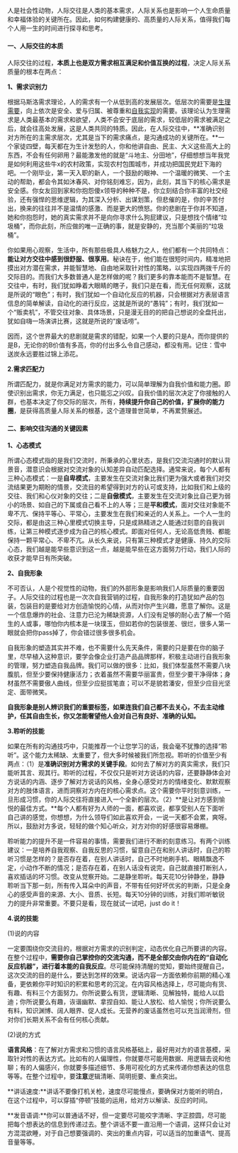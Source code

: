 人是社会性动物，人际交往是人类的基本需求，人际关系也是影响一个人生命质量和幸福体验的关键所在。因此，如何构建健康的、高质量的人际关系，值得我们每个人用一生的时间进行探寻和思考。

#### 一、人际交往的本质

人际交往的过程，**本质上也是双方需求相互满足和价值互换的过程**，决定人际关系质量的根本在两点：

**1、需求识别力**

根据马斯洛需求理论，人的需求有一个从低到高的发展层次。低层次的需要是[生理需要](https://link.zhihu.com/?target=http%3A//wiki.mbalib.com/wiki/生理需要)，向上依次是安全、爱与归属、被尊重和[自我实现](https://link.zhihu.com/?target=http%3A//wiki.mbalib.com/wiki/自我实现)的需要。该理论认为生理需求是人类最基本的需求和欲望，人类不会安于底层的需求，较低层的需求被满足之后，就会往高处发展，这是人类共同的特质。因此，在人际交往中，**准确识别对方所在的主需求层次，尤其是当下的需求痛点，是沟通成功的关键所在。**一个家徒四壁，每天都在为生计发愁的人，你和他讲自由、民主、大义这些高大上的东西，不会有任何卵用？最能激发他的就是“斗地主、分田地”，仔细想想当年我党是如何利用这些牛x的农村政策，实现农村包围城市，并成功把国民党赶下海的吧。一个刚毕业，第一天入职的新人，一个鼓励的眼神、一个温暖的微笑、一个主动的帮助，都会令其如沐春风、对你铭刻难忘，因为，此刻，其当下的核心需求是安全感。你女友回到家和你抱怨傻x领导的种种不是，你立刻结合你丰富的社交经验，还有强悍的思维逻辑，为其深入分析、出谋划策，但悲催的是，你的辛苦付出，换来的往往并不是温情的感激、而是更大的愤怒。你的悲剧在于你并不知道，她和你抱怨时，她的真实需求并不是向你寻求什么狗屁建议，只是想找个情绪“垃圾桶”，而你此刻，所应做的唯一正确的事，就是安静的，充当那个美丽的“垃圾桶”。

你如果用心观察，生活中，所有那些极具人格魅力之人，他们都有一个共同特点：**能让对方交往中感到很舒服、很享用**。秘诀在于，他们能在很短时间内，精准地把摸出对方潜在需求，并能智慧地、自由地采取针对性的策略，以实现四两拨千斤的交际目的。而我们大多数普通人是怎样做的呢？我们更多的靠本能而不是智慧。在交往中，有时，我们犹如睁着大眼睛的瞎子，我们只是在看，而无任何观察，这就是所说的“眼色”；有时，我们犹如一个自动化反应的机器，只会根据对方表层语言信息的简单解读，自动化的进行反应，这就是所说的“愚钝”；有时，我们犹如一个“贩卖机”，不管交往对象、具体场景，只是漫无目的的把自己想说的全盘托出，犹如自嗨一场演讲比赛，这就是所说的“废话唠”。

因而，这个世界最大的悲剧就是需求的错配，如果一个人要的只是A，而你提供的是B，无论你的B价值有多高，你的付出多么令自己感动，都没有用。记住：雪中送炭永远要胜过锦上添花。

**2.需求匹配力**

所谓匹配力，就是你满足对方需求的能力，可以简单理解为自我价值和能力圈。即使识别出需求，你无力满足，也只能忘之兴叹。自我价值的层次决定了你接触的人群，也基本决定了你交际的层次，所有，**持续提升你自己的价值，扩展你的能力圈**，是获得高质量人际关系的根基，这个道理普世简单，不再累赘展述。

#### 二、影响交往沟通的关键因素

**1、心态模式**

所谓心态模式指的是我们交流时，所秉承的心里状态，是我们交流沟通时的默认背景音，潜意识会根据对交流对象的认知差异自动匹配选择。通常来说，每个人都有三种心态模式：一是**自卑模式**，主要发生在交流对象比我们更为强大或者我们对交流结果更为期盼的情景，交流目的希望得到对方的认可或支持，比如我们和上级的交往、我们和心仪对象的交往；二是**自傲模式**，主要发生在交流对象比自己更为弱小的场景、如自己的下属或自己看不上的人等；三是**平和模式**，面对交往对象能不卑不亢、保持平等心、平常心，主要发生在我们和亲近的人关系上。一个人一生的交际，都是由这三种心里模式切换主导，只是成熟精进之人能通过刻意的自我训练，让第三种模式逐步成为自己的核心模式。即面对任何人，无论高低贵贱、都能保持一颗平常心、不卑不亢。从长久来说，只有第三种模式才是健康、持久的交际心态，我们越是能早些意识到这一点，越是能早些在这方面努力行动，我们人际的收获才能早日有所突破。

**2、自我形象**

不可否认，人是个视觉性的动物，我们的外部形象是影响我们人际质量的重要因子。人际交往的过程也是一次次自我营销的过程，自我形象的打造犹如产品的包装，包装目的是要给对方创造愉悦的心情，从而对你产生兴趣，愿意了解你。这是一个信息爆炸的社会、注意力已沦为稀缺资源，人们没有足够的耐心去了解一个陌生的人或事，哪怕你内核本是一块璞玉，但如若你的包装很差、很烂，很多人第一眼就会把你pass掉了，你会错过很多很多机会。

自我形象的塑造其实并不难，也不需要什么先天条件，需要的只是要在你的脑子里，尽早植入这种意识，要学会像企业打造产品品牌那样，积极主动进行自我形象的管理，努力塑造自我品牌。我们可以做的很多：比如，我们体型虽然不需要八块腹肌，但至少要保持健康活力；衣着虽然不需要华丽富贵，但至少要干净得体；身材虽然不需要傲人曲线，但至少应挺拔笔直；可以不是貌若潘安，但至少应目光坚定、面带微笑。

**自我形象是别人辨识我们的重要标签，如果连我们自己都不去关心，不去主动维护，任其自由生长，你又怎能奢望他人会对自己有良好、准确的认知。**

**3.聆听的技能**

如果在所有的沟通技巧中，只能推荐一个让您学习的话，我会毫不犹豫的选择“聆听”。这个能力太稀缺、太重要了，但大多时候被我们所忽视。聆听的价值至少有两点：（1）是**准确识别对方需求的关键手段**。如何去了解对方的真实需求，我们只能听其言、观其行。聆听的过程，不仅仅只是听对方说话的内容，还要静静体会对方说话的内涵、逐步了解对方说话的风格，全身心感受对方的情绪变化、默默观察对方的肢体语言，进而洞察对方内在的核心需求点。这个需要你平时刻意训练，一旦形成习惯，你的人际交往将直接进入一个全新的层次。（2）**是让对方感到愉悦的最佳方式。**每个人都有好为人师的一面，都喜欢说，都享受别人在下面听自己讲的感觉，你想想，为什么领导们如此喜欢开会，一说一天都不会累，爽呀。所以，鼓励对方多说，轻轻的做个知心听众，对方对你的好感很容易爆棚。

聆听能力的提升不是一件容易的事情，需要我们进行不断的刻意练习。有两个训练建议：一是培养自我观察、自我反思的习惯，留意自己在和别人讲话时，自己的聆听习惯是怎样的？是否存在着，在别人讲话时，自己不时地刷手机、眼睛飘逸不定，小动作不断的情况；是否存在着，在别人话没有说完，自己就直接打断别人，喜欢插话的坏习惯。改变从觉察开始。二是静坐聆听。每天花10分钟静坐，静静聆听当下那一刻，所有传入耳朵中的声音，不带有任何好坏优劣的判断，只是全身心的感受声音的来源、大小、音质、长短。每天10分钟的训练，对我们聆听敏锐力的提升非常重要。不要只是看，现在就试一试吧，just do it！

**4.说的技能**

\(1\)说的内容

一定要围绕你交流目的，根据对方需求的识别判定，动态优化自己所要讲的内容。在整个过程中，**需要你自己掌控你的交流沟通，而不是全部交由你内在的“自动化反应机器”，进行着本能的自我反应**。尽可能保持清醒的觉知，要始终提醒自己，这次交流的目的是什么，要达到怎样的效果。说话内容一方面依赖你前期的精心准备，更依赖你平时知识的积累和思考的沉淀。在内容风格选择上，尽可能向有货、有趣、有料三个方面努力。你所说要么有货，逻辑清晰、见解独特，能给人以启迪；你所说要么有趣，诙谐幽默、拿捏自如、能让人放松、给人愉悦；你所说要么有料，知识渊博、阔人眼界、促人成长。无营养的废话虽然也可以充当润滑剂，但对你们长期关系不会有任何核心贡献。

\(2\)说的方式

**语言风格**：在了解对方需求和习惯的语言风格基础上，最好用对方的语言基模，采取针对性的表达方式。比如有的人偏理性，你就要尽可能用数据、用逻辑去说和他聊；有的人偏感兴，你就要多描述细节、多用可视化的方式来传递你想表达的信息等等。在整个过程中，要**注意**逻辑清晰、简明扼要、重点突出。

**讲话速度:**讲话不要像打机关枪，速度尽可能慢点，要确保对方能听的明白，在这个过程中，可以穿插“停顿”技能的运用，给对方以解读、反应的时间。

**发音语调:**你可以普通话不好，但一定要尽可能咬字清晰、字正腔圆，尽可能把每个想表达的信息到传递过去。整个讲话不要一直沿用一个语调，这样只会让对方混混欲睡，对于自己想要强调的、突出的重点内容，可以适当的加重语气、提高音量等等。

  


